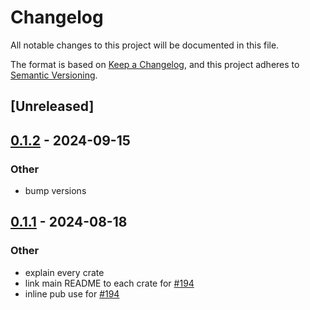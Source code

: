 # Changelog
All notable changes to this project will be documented in this file.

The format is based on [Keep a Changelog](https://keepachangelog.com/en/1.0.0/),
and this project adheres to [Semantic Versioning](https://semver.org/spec/v2.0.0.html).

## [Unreleased]

## [0.1.2](https://github.com/SichangHe/internet_route_verification/compare/route_verification_as_rel-v0.1.1...route_verification_as_rel-v0.1.2) - 2024-09-15

### Other

- bump versions

## [0.1.1](https://github.com/SichangHe/internet_route_verification/compare/route_verification_as_rel-v0.1.0...route_verification_as_rel-v0.1.1) - 2024-08-18

### Other
- explain every crate
- link main README to each crate for [#194](https://github.com/SichangHe/internet_route_verification/pull/194)
- inline pub use for [#194](https://github.com/SichangHe/internet_route_verification/pull/194)
